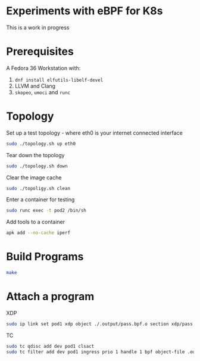 Experiments with eBPF for K8s
=============================

This is a work in progress

# Prerequisites

A Fedora 36 Workstation with:

1. `dnf install elfutils-libelf-devel`
2. LLVM and Clang
3. `skopeo`, `umoci` and `runc`

# Topology

Set up a test topology - where eth0 is your internet connected interface

```sh
sudo ./topology.sh up eth0
```

Tear down the topology
```sh
sudo ./topology.sh down
```

Clear the image cache
```sh
sudo ./topoligy.sh clean
```

Enter a container for testing
```sh
sudo runc exec -t pod2 /bin/sh
```

Add tools to a container
```sh
apk add --no-cache iperf
```

# Build Programs

```sh
make
```

# Attach a program

XDP

```sh
sudo ip link set pod1 xdp object ./.output/pass.bpf.o section xdp/pass
```

TC

```sh
sudo tc qdisc add dev pod1 clsact
sudo tc filter add dev pod1 ingress prio 1 handle 1 bpf object-file .output/filter.bpf.o direct-action 
```
